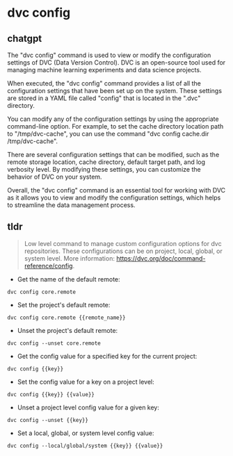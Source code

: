 # dvc config 
## chatgpt 
The "dvc config" command is used to view or modify the configuration settings of DVC (Data Version Control). DVC is an open-source tool used for managing machine learning experiments and data science projects. 

When executed, the "dvc config" command provides a list of all the configuration settings that have been set up on the system. These settings are stored in a YAML file called "config" that is located in the ".dvc" directory.

You can modify any of the configuration settings by using the appropriate command-line option. For example, to set the cache directory location path to "/tmp/dvc-cache", you can use the command "dvc config cache.dir /tmp/dvc-cache".

There are several configuration settings that can be modified, such as the remote storage location, cache directory, default target path, and log verbosity level. By modifying these settings, you can customize the behavior of DVC on your system. 

Overall, the "dvc config" command is an essential tool for working with DVC as it allows you to view and modify the configuration settings, which helps to streamline the data management process. 

## tldr 
 
> Low level command to manage custom configuration options for dvc repositories.
> These configurations can be on project, local, global, or system level.
> More information: <https://dvc.org/doc/command-reference/config>.

- Get the name of the default remote:

`dvc config core.remote`

- Set the project's default remote:

`dvc config core.remote {{remote_name}}`

- Unset the project's default remote:

`dvc config --unset core.remote`

- Get the config value for a specified key for the current project:

`dvc config {{key}}`

- Set the config value for a key on a project level:

`dvc config {{key}} {{value}}`

- Unset a project level config value for a given key:

`dvc config --unset {{key}}`

- Set a local, global, or system level config value:

`dvc config --local/global/system {{key}} {{value}}`

